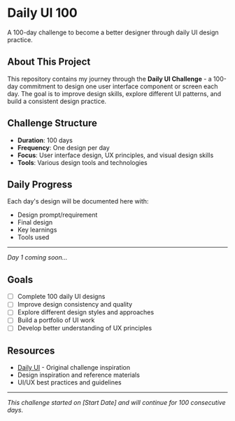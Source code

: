 # Daily UI 100

A 100-day challenge to become a better designer through daily UI design practice.

## About This Project

This repository contains my journey through the **Daily UI Challenge** - a 100-day commitment to design one user interface component or screen each day. The goal is to improve design skills, explore different UI patterns, and build a consistent design practice.

## Challenge Structure

- **Duration**: 100 days
- **Frequency**: One design per day
- **Focus**: User interface design, UX principles, and visual design skills
- **Tools**: Various design tools and technologies

## Daily Progress

Each day's design will be documented here with:

- Design prompt/requirement
- Final design
- Key learnings
- Tools used

---

_Day 1 coming soon..._

## Goals

- [ ] Complete 100 daily UI designs
- [ ] Improve design consistency and quality
- [ ] Explore different design styles and approaches
- [ ] Build a portfolio of UI work
- [ ] Develop better understanding of UX principles

## Resources

- [Daily UI](https://www.dailyui.co/) - Original challenge inspiration
- Design inspiration and reference materials
- UI/UX best practices and guidelines

---

_This challenge started on [Start Date] and will continue for 100 consecutive days._
